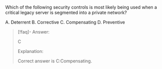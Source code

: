 
Which of the following security controls is most likely being used when a critical legacy server is segmented into a private network? 

A. Deterrent 
B. Corrective 
C. Compensating 
D. Preventive

> [!faq]- Answer: 
> 
> C 
> 
> Explanation: 
> 
> Correct answer is C:Compensating.

